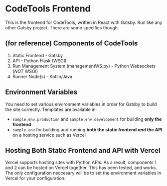 # CodeTools Frontend
This is the frontend for CodeTools, written in React with Gatsby. Run like any other Gatsby project. There are some specifics though.  

## (for reference) Components of CodeTools  
1. Static Frontend - Gatsby  
2. API - Python Flask (WSGI)
3. Run Management System (managementWS.py) - Python Websockets (*NOT* WSGI)
4. Runner Node(s) - Kotlin/Java

## Environment Variables
You need to set various environment variables in order for Gatsby to build the site correctly. Templates are available in:  
- `sample.env.production` and `sample.env.development` for building **only the frontend**
- `sample.env` for building and running **both the static frontend *and* the API** on a hosting service such as Vercel

## Hosting Both Static Frontend and API with Vercel
Vercel supports hosting sites with Python APIs. As a result, components 1 and 2 can be hosted on Vercel together. This has been tested, and works. 
The only configuration neccesary will be to set the environment variables in Vercel for your configuration.